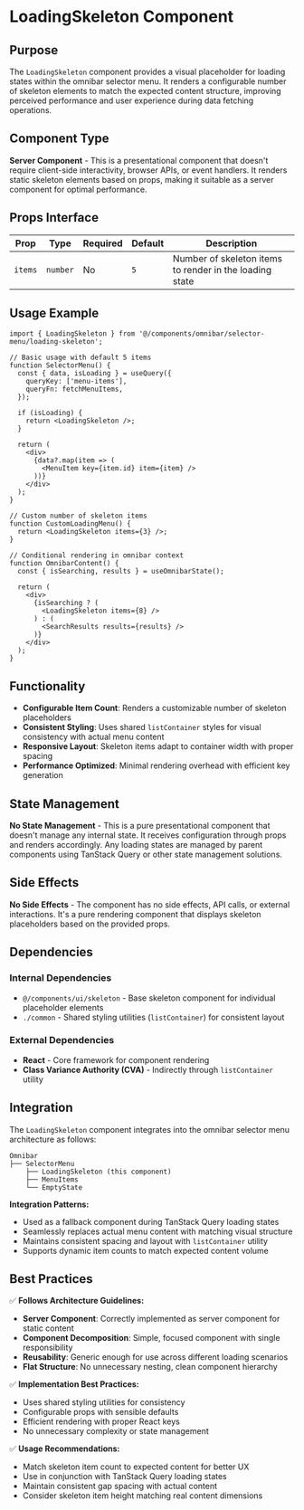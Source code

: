 # LoadingSkeleton Component

## Purpose

The `LoadingSkeleton` component provides a visual placeholder for loading states within the omnibar selector menu. It renders a configurable number of skeleton elements to match the expected content structure, improving perceived performance and user experience during data fetching operations.

## Component Type

**Server Component** - This is a presentational component that doesn't require client-side interactivity, browser APIs, or event handlers. It renders static skeleton elements based on props, making it suitable as a server component for optimal performance.

## Props Interface

| Prop | Type | Required | Default | Description |
|------|------|----------|---------|-------------|
| `items` | `number` | No | `5` | Number of skeleton items to render in the loading state |

## Usage Example

```tsx
import { LoadingSkeleton } from '@/components/omnibar/selector-menu/loading-skeleton';

// Basic usage with default 5 items
function SelectorMenu() {
  const { data, isLoading } = useQuery({
    queryKey: ['menu-items'],
    queryFn: fetchMenuItems,
  });

  if (isLoading) {
    return <LoadingSkeleton />;
  }

  return (
    <div>
      {data?.map(item => (
        <MenuItem key={item.id} item={item} />
      ))}
    </div>
  );
}

// Custom number of skeleton items
function CustomLoadingMenu() {
  return <LoadingSkeleton items={3} />;
}

// Conditional rendering in omnibar context
function OmnibarContent() {
  const { isSearching, results } = useOmnibarState();

  return (
    <div>
      {isSearching ? (
        <LoadingSkeleton items={8} />
      ) : (
        <SearchResults results={results} />
      )}
    </div>
  );
}
```

## Functionality

- **Configurable Item Count**: Renders a customizable number of skeleton placeholders
- **Consistent Styling**: Uses shared `listContainer` styles for visual consistency with actual menu content
- **Responsive Layout**: Skeleton items adapt to container width with proper spacing
- **Performance Optimized**: Minimal rendering overhead with efficient key generation

## State Management

**No State Management** - This is a pure presentational component that doesn't manage any internal state. It receives configuration through props and renders accordingly. Any loading states are managed by parent components using TanStack Query or other state management solutions.

## Side Effects

**No Side Effects** - The component has no side effects, API calls, or external interactions. It's a pure rendering component that displays skeleton placeholders based on the provided props.

## Dependencies

### Internal Dependencies
- `@/components/ui/skeleton` - Base skeleton component for individual placeholder elements
- `./common` - Shared styling utilities (`listContainer`) for consistent layout

### External Dependencies
- **React** - Core framework for component rendering
- **Class Variance Authority (CVA)** - Indirectly through `listContainer` utility

## Integration

The `LoadingSkeleton` component integrates into the omnibar selector menu architecture as follows:

```
Omnibar
├── SelectorMenu
    ├── LoadingSkeleton (this component)
    ├── MenuItems
    └── EmptyState
```

**Integration Patterns:**
- Used as a fallback component during TanStack Query loading states
- Seamlessly replaces actual menu content with matching visual structure
- Maintains consistent spacing and layout with `listContainer` utility
- Supports dynamic item counts to match expected content volume

## Best Practices

✅ **Follows Architecture Guidelines:**
- **Server Component**: Correctly implemented as server component for static content
- **Component Decomposition**: Simple, focused component with single responsibility
- **Reusability**: Generic enough for use across different loading scenarios
- **Flat Structure**: No unnecessary nesting, clean component hierarchy

✅ **Implementation Best Practices:**
- Uses shared styling utilities for consistency
- Configurable props with sensible defaults
- Efficient rendering with proper React keys
- No unnecessary complexity or state management

✅ **Usage Recommendations:**
- Match skeleton item count to expected content for better UX
- Use in conjunction with TanStack Query loading states
- Maintain consistent gap spacing with actual content
- Consider skeleton item height matching real content dimensions